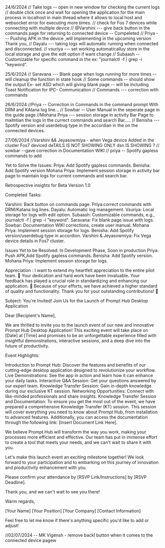 24/6/2024
// Take logs -- open in new window for checking the current logs 
// double click once and wait for opening the application for the main process in localhost in main thread.where it allows to local host and websocket  error for executing more times.
// check for Fos 7 devices while connecting with multiple device
// @Varshini ---  give back button in the commands page for returning to connected device -- Compeleted 
// Priya --- Pushing APK in the device ,will implementing in the upcoming version Thank you,
// Dayalu --- taking logs will automatic running when connected and disconnected.
// vsuriya ---  set working automaticalluy store in the local storage and give the edit option if want change
// Subaash -- Customizable for specific command in the ex: "journalctl -f | grep -i "keyword".

25/6/2024
// Saravana --- Blank page when logs running for more times -- will cleanup the function in state hook
// Some commands -- should show the output Ex- set ASD which will giving blank page -- will be including Toast Notification for IPC- Communication
// Commands --- correction with commands 

26/6/2024
//Priya -- Correction in Commands in the command prompt With DRM and KAtana log line...
// Sowbar --  User Manual in the seperate page in the guide page 
//Mohana Priya --- session storage in activity Bar Page to maitntian the logs in the currect commands and search Bar.....
// Benisha --- Spotify version and userdebug type in the accordian in the on the connected devices.

27/06/2024
//Varshini && Jeyasowmiya - when Vega device Added in the cluster Fos7 deviced deTAILS  IS NOT SHOWING ONLY dsn IS SHOWING ?
// sowbar --gave correction in Documentation WIKI
// priya -- Spotify gapless commands to add


Yet to Solve the Issues:
Priya: Add Spotify gapless commands.
Benisha: Add Spotify version
Mohana Priya: Implement session storage in activity bar page to maintain logs for current commands and search bar.


Retrospective insights for Beta Version 1.0


Completed Tasks:

Varshini: Back button on commands page.
Priya:correct commands with DRM/Katana log lines.
Dayalu: Automatic log management.
Vsuriya: Local storage for logs with edit option.
Subaash: Customizable commands, e.g., journalctl -f | grep -i "keyword".
Saravana: Fix blank page issue with logs.
Sowbar: Documentation WIKI corrections, create user manual.
Mohana Priya: Implement session storage for logs.
Benisha: Add Spotify version/userdebug type in accordion.
Varshini & Jeyasowmiya: Fix Vega device details in Fos7 cluster.

Issues Yet to be Resolved:
In Development Phase, Soon in production
Priya: Push APK,Add Spotify gapless commands.
Benisha: Add Spotify version.
Mohana Priya: Implement session storage for logs.

Appreciation :
I want to extend my heartfelt appreciation to the entire pilot team. 🙏 Your dedication and hard work have been invaluable. Your feedback has played a crucial role in standardizing and enhancing our application. 🚀 Because of your efforts, we have achieved a higher standard of quality and functionality. Thank you for your outstanding contributions! 🌟


Subject: You're Invited! Join Us for the Launch of Prompt Hub Desktop Application

Dear [Recipient's Name],

We are thrilled to invite you to the launch event of our new and innovative Prompt Hub Desktop Application! This exciting event will take place on [Date] at [Time] and promises to be an unforgettable experience filled with insightful demonstrations, interactive sessions, and a deep dive into the future of productivity.

Event Highlights:

Introduction to Prompt Hub: Discover the features and benefits of our cutting-edge desktop application designed to revolutionize your workflow.
Live Demonstrations: See the app in action and learn how it can enhance your daily tasks.
Interactive Q&A Session: Get your questions answered by our expert team.
Knowledge Transfer Session: Gain in-depth knowledge during our exclusive KT session.
Networking Opportunities: Connect with like-minded professionals and share insights.
Knowledge Transfer Session and Documentation:
To ensure you get the most out of the event, we have prepared a comprehensive Knowledge Transfer (KT) session. This session will cover everything you need to know about Prompt Hub, from installation to advanced features. Additionally, you can access the documentation through the following link: [Insert Document Link Here].

We believe Prompt Hub will transform the way you work, making your processes more efficient and effective. Our team has put in immense effort to create a tool that meets your needs, and we can't wait to share it with you.

Let's make this launch event an exciting milestone together! We look forward to your participation and to embarking on this journey of innovation and productivity enhancement with you.

Please confirm your attendance by [RSVP Link/Instructions] by [RSVP Deadline].

Thank you, and we can't wait to see you there!

Warm regards,

[Your Name]
[Your Position]
[Your Company]
[Contact Information]

Feel free to let me know if there's anything specific you'd like to add or adjust!


//02/07/2024 --   MK Vigensh - remove backl button when it comes to the connected device pagew


